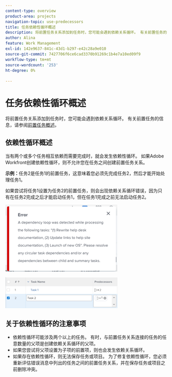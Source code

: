 ```yaml
---
content-type: overview
product-area: projects
navigation-topic: use-predecessors
title: 任务依赖性循环概述
description: 将前置任务关系添加到任务时，您可能会遇到依赖关系循环。 有关前置任务的信息，请参阅任务前置任务概述。
author: Alina
feature: Work Management
exl-id: 142e9637-841c-43d1-b297-e42c28a9e010
source-git-commit: 7427706f6ce6cad3370b91269c1b4e7a10ed09f9
workflow-type: tm+mt
source-wordcount: '253'
ht-degree: 0%

---
```


# 任务依赖性循环概述

将前置任务关系添加到任务时，您可能会遇到依赖关系循环。 有关前置任务的信息，请参阅[前置任务概述](../../../manage-work/tasks/use-prdcssrs/predecessors-overview.md)。

## 依赖性循环概述

当有两个或多个任务相互依赖而需要完成时，就会发生依赖性循环。 如果Adobe Workfront创建依赖性循环，则不允许您在任务之间创建前置任务关系。

**示例：**&#x200B;任务2是任务1的前置任务，这意味着您必须先完成任务2，然后才能开始处理任务1。

如果尝试将任务1设置为任务2的前置任务，则会出现依赖关系循环错误，因为只有在任务2完成之后才能启动任务1，但在任务1完成之前无法启动任务2。

![](assets/dependency-loop-error-message-350x209.png)

![](assets/dependency-loop-in-task-list-nwe-350x97.png)

## 关于依赖性循环的注意事项

* 依赖性循环可能涉及两个以上的任务。 有时，与前置任务关系连接的任务的任意数量的父项是创建依赖关系循环的父项。
* 如果您尝试将父项设置为子项的前置项，则也会发生依赖关系循环。
* 如果存在依赖性循环，则无法保存任务或项目。 为了修复依赖性循环，您必须重新评估错误消息中列出的任务之间的前置任务关系，并在保存任务或项目之前删除冲突。

 

